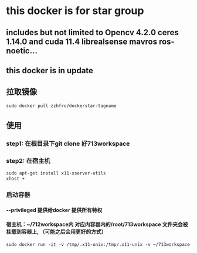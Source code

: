 # this docker is for star group 
## includes but not limited to Opencv 4.2.0 ceres 1.14.0 and cuda 11.4 librealsense mavros ros-noetic...
## this docker is in update  

## 拉取镜像
``` xml
sudo docker pull zzhfro/dockerstar:tagname
```
## 使用
### step1: 在根目录下git clone 好713workspace

### step2: 在宿主机  
``` xml
sudo apt-get install x11-xserver-utils
xhost +
```

### 启动容器
#### --privileged 提供给docker 提供所有特权
#### 宿主机：~/712workspace内 对应内容器内的/root/713workspace 文件夹会被挂载到容器上, （可能之后会用更好的方式） 
```xml
sudo docker run -it -v /tmp/.x11-unix:/tmp/.x11-unix -v ~/713workspace:/root/713workspace -e DISPLAY=unix$DISPLAY -e GDK_SCALE -e GDK_DPI_SCALE --net=host --privileged{id} /bin/bash
```
